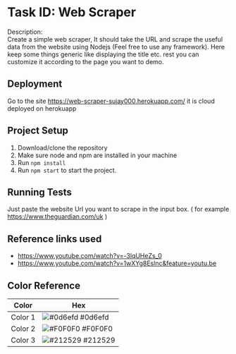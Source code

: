 
# Task ID: Web Scraper

Description: <br/>
Create a simple web scraper, It should take the URL and scrape the useful data from the website using Nodejs (Feel free to use any framework). Here keep some things generic like displaying the title etc. rest you can customize it according to the page you want to demo.


## Deployment

Go to the site https://web-scraper-sujay000.herokuapp.com/ it is cloud deployed on herokuapp



## Project Setup

1. Download/clone the repository
2. Make sure node and npm are installed in your machine
3. Run `npm install`
4. Run `npm start` to start the project.


## Running Tests

Just paste the website Url you want to scrape in the input box. ( for example https://www.theguardian.com/uk )

## Reference links used
* https://www.youtube.com/watch?v=-3lqUHeZs_0
* https://www.youtube.com/watch?v=1wXYg8Eslnc&feature=youtu.be


## Color Reference

| Color             | Hex                                                                |
| ----------------- | ------------------------------------------------------------------ |
|  Color 1 | ![#0d6efd](https://via.placeholder.com/10/0d6efd?text=+) #0d6efd |
|  Color 2 | ![#F0F0F0](https://via.placeholder.com/10/F0F0F0?text=+) #F0F0F0 |
|  Color 3 | ![#212529](https://via.placeholder.com/10/212529?text=+) #212529 |




